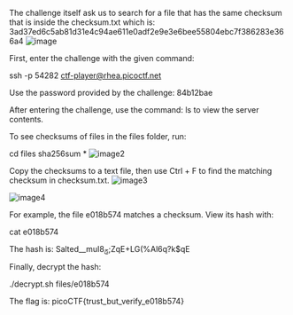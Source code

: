 The challenge itself ask us to search for a file that has the same checksum that is inside the checksum.txt which is: 3ad37ed6c5ab81d31e4c94ae611e0adf2e9e3e6bee55804ebc7f386283e366a4
![image](https://github.com/Chiv4lrian/picoCTF-2024/assets/153472003/e4c510cc-9168-47c3-a501-936a6ac7ca23)

First, enter the challenge with the given command: 

ssh -p 54282 ctf-player@rhea.picoctf.net

Use the password provided by the challenge: 84b12bae

After entering the challenge, use the command: ls to view the server contents.

To see checksums of files in the files folder, run:

cd files
sha256sum *
![image2](https://github.com/Chiv4lrian/picoCTF-2024/assets/153472003/63bffbdb-5788-402f-bb68-c96d4e2cfb02)

Copy the checksums to a text file, then use Ctrl + F to find the matching checksum in checksum.txt.
![image3](https://github.com/Chiv4lrian/picoCTF-2024/assets/153472003/1589fed7-3f6b-4809-aade-7d5f98574a88)

![image4](https://github.com/Chiv4lrian/picoCTF-2024/assets/153472003/aedf752e-e5ff-47a9-87b9-79df5b12fae4)

For example, the file e018b574 matches a checksum. View its hash with:

cat e018b574

The hash is: Salted__muI8ݯ;ZqE+LG(%Al6q?k$qE

Finally, decrypt the hash:

./decrypt.sh files/e018b574

The flag is: picoCTF{trust_but_verify_e018b574}

